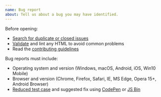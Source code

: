 ```yaml
---
name: Bug report
about: Tell us about a bug you may have identified.
---
```


Before opening:

- [Search for duplicate or closed issues](https://github.com/DryKISS/industryui.com/issues?utf8=%E2%9C%93&q=is%3Aissue)
- [Validate](https://html5.validator.nu/) and lint any HTML to avoid common problems
- Read the [contributing guidelines](https://github.com/DryKISS/industryui.com/blob/master/.github/CONTRIBUTING.md)

Bug reports must include:

- Operating system and version (Windows, macOS, Android, iOS, Win10 Mobile)
- Browser and version (Chrome, Firefox, Safari, IE, MS Edge, Opera 15+, Android Browser)
- [Reduced test case](https://css-tricks.com/reduced-test-cases/) and suggested fix using [CodePen](https://codepen.io/) or [JS Bin](https://jsbin.com/)
